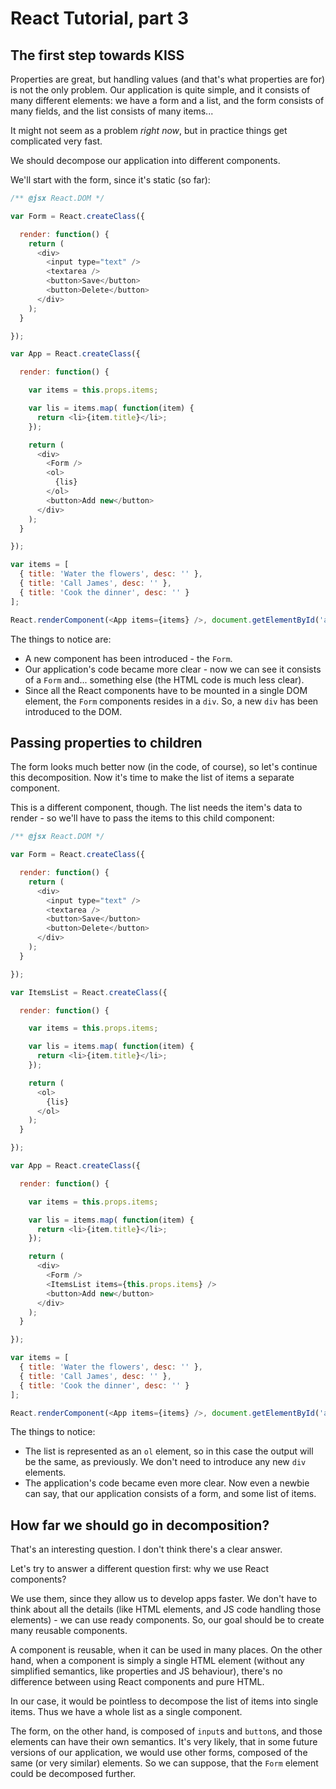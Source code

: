 # React Tutorial, part 3

## The first step towards KISS

Properties are great, but handling values (and that's what properties are for) is not the only problem. Our application is quite simple, and it consists of many different elements: we have a form and a list, and the form consists of many fields, and the list consists of many items...

It might not seem as a problem *right now*, but in practice things get complicated very fast.

We should decompose our application into different components.

We'll start with the form, since it's static (so far):

```js
/** @jsx React.DOM */

var Form = React.createClass({

  render: function() {
    return (
      <div>
        <input type="text" />
        <textarea />
        <button>Save</button>
        <button>Delete</button>
      </div>
    );
  }

});

var App = React.createClass({

  render: function() {

    var items = this.props.items;

    var lis = items.map( function(item) {
      return <li>{item.title}</li>;
    });

    return (
      <div>
        <Form />
        <ol>
          {lis}
        </ol>
        <button>Add new</button>
      </div>
    );
  }

});

var items = [
  { title: 'Water the flowers', desc: '' },
  { title: 'Call James', desc: '' },
  { title: 'Cook the dinner', desc: '' }
];

React.renderComponent(<App items={items} />, document.getElementById('app'));
```

The things to notice are:
* A new component has been introduced - the `Form`.
* Our application's code became more clear - now we can see it consists of a `Form` and... something else (the HTML code is much less clear).
* Since all the React components have to be mounted in a single DOM element, the `Form` components resides in a `div`. So, a new `div` has been introduced to the DOM.

## Passing properties to children

The form looks much better now (in the code, of course), so let's continue this decomposition. Now it's time to make the list of items a separate component.

This is a different component, though. The list needs the item's data to render - so we'll have to pass the items to this child component:

```js
/** @jsx React.DOM */

var Form = React.createClass({

  render: function() {
    return (
      <div>
        <input type="text" />
        <textarea />
        <button>Save</button>
        <button>Delete</button>
      </div>
    );
  }

});

var ItemsList = React.createClass({

  render: function() {

    var items = this.props.items;

    var lis = items.map( function(item) {
      return <li>{item.title}</li>;
    });

    return (
      <ol>
        {lis}
      </ol>
    );
  }

});

var App = React.createClass({

  render: function() {

    var items = this.props.items;

    var lis = items.map( function(item) {
      return <li>{item.title}</li>;
    });

    return (
      <div>
        <Form />
        <ItemsList items={this.props.items} />
        <button>Add new</button>
      </div>
    );
  }

});

var items = [
  { title: 'Water the flowers', desc: '' },
  { title: 'Call James', desc: '' },
  { title: 'Cook the dinner', desc: '' }
];

React.renderComponent(<App items={items} />, document.getElementById('app'));
```

The things to notice:
* The list is represented as an `ol` element, so in this case the output will be the same, as previously. We don't need to introduce any new `div` elements.
* The application's code became even more clear. Now even a newbie can say, that our application consists of a form, and some list of items.

## How far we should go in decomposition?

That's an interesting question. I don't think there's a clear answer.

Let's try to answer a different question first: why we use React components?

We use them, since they allow us to develop apps faster. We don't have to think about all the details (like HTML elements, and JS code handling those elements) - we can use ready components. So, our goal should be to create many reusable components.

A component is reusable, when it can be used in many places. On the other hand, when a component is simply a single HTML element (without any simplified semantics, like properties and JS behaviour), there's no difference between using React components and pure HTML.

In our case, it would be pointless to decompose the list of items into single items. Thus we have a whole list as a single component.

The form, on the other hand, is composed of `input`s and `button`s, and those elements can have their own semantics. It's very likely, that in some future versions of our application, we would use other forms, composed of the same (or very similar) elements. So we can suppose, that the `Form` element could be decomposed further.

